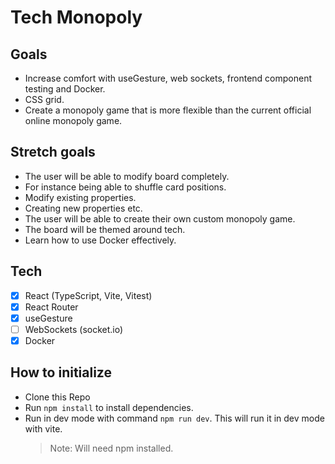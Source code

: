# Tech Monopoly

## Goals

- Increase comfort with useGesture, web sockets, frontend component testing and Docker.
- CSS grid.
- Create a monopoly game that is more flexible than the current official online monopoly game.

## Stretch goals

- The user will be able to modify board completely.
- For instance being able to shuffle card positions.
- Modify existing properties.
- Creating new properties etc.
- The user will be able to create their own custom monopoly game.
- The board will be themed around tech.
- Learn how to use Docker effectively.

## Tech

- [x] React (TypeScript, Vite, Vitest)
- [x] React Router
- [x] useGesture
- [ ] WebSockets (socket.io)
- [x] Docker

## How to initialize

- Clone this Repo
- Run `npm install` to install dependencies.
- Run in dev mode with command `npm run dev`. This will run it in dev mode with vite.
  > Note: Will need npm installed.
